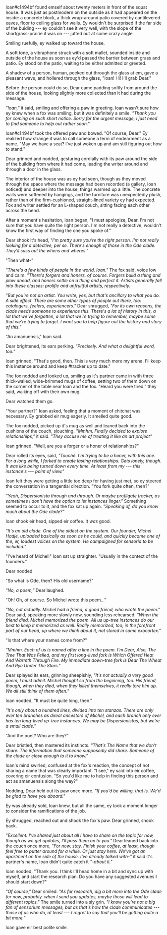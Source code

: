 Ioan\#c1494bf found emself about twenty meters in front of the squat house. It was just as postmodern on the outside as it had appeared on the inside: a concrete block, a thick wrap-around patio covered by cantilevered eaves, floor to ceiling glass for walls. Ey wouldn't be surprised if the far side of the buiding --- ey couldn't see it very well, with the slope of the shortgrass-prairie it was on --- jutted out at some crazy angle.

Smiling ruefully, ey walked up toward the house.

A soft tone, a vibraphone struck with a soft mallet, sounded inside and outside of the house as soon as ey'd passed the barrier between grass and patio. Ey stood on the patio, waiting to be either admitted or greeted.

A shadow of a person, human, peeked out through the glass at em, gave a pleasant wave, and hollered through the glass, "Ioan! Hi! I'll grab Dear."

Before the person could do so, Dear came padding softly from around the side of the house, looking slightly more collected than it had during the message.

*"Ioan,"* it said, smiling and offering a paw in greeting. Ioan wasn't sure how ey knew when a fox was smiling, but it was definitely a smile. *"Thank you for coming on such short notice. Sorry for the urgent message, I just need to find someone to help out rather soon."*

Ioan\#c1494bf took the offered paw and bowed. "Of course, Dear." Ey realized how strange it was to call someone a term of endearment as a name. "May we have a seat? I've just woken up and am still figuring out how to stand."

Dear grinned and nodded, gesturing cordially with its paw around the side of the building from where it had come, leading the writer around and through a door in the glass.

The interior of the house was as ey had seen, though as they moved through the space where the message had been recorded (a gallery, Ioan noticed) and deeper into the house, things warmed up a little. The concrete walls were softened by hangings, and the furniture was unexpectedly plush, rather than of the firm-cushioned, straight-lined variety ey had expected. Fox and writer settled for an L-shaped couch, sitting facing each other across the bend.

After a moment's hesitation, Ioan began, "I must apologize, Dear. I'm not sure that you have quite the right person. I'm not really a detective, wouldn't know the first way of finding the one you spoke of."

Dear shook it's head, *"I'm pretty sure you're the right person. I'm not really looking for a detective, per se. There's enough of those in the Ode clade. They'll suss out the whens and wheres."*

"Then what-"

*"There's a few kinds of people in the world, Ioan."* The fox said, voice low and calm. *\"There's forgers and honers, of course. Forgers build a thing and plow ahead, and honers settle on a thing and perfect it. Artists generally fall into these classes: prolific and unfruitful artists, respectively.*

*"But you're not an artist. You write, yes, but that's ancillary to what you do. A side effect. There are some other types of people out there, too: catalogers, feelers, experiencers."* Dear shrugged, *"For its own reasons, the clade needs someone to experience this. There's a lot of history in this, a lot that we've forgotten, a lot that we're trying to remember, maybe some that we're trying to forget. I want you to help figure out the history and story of this."*

"An amanuensis," Ioan said.

Dear brightened, its ears perking. *"Precisely. And what a delightful word, too."*

Ioan grinned, "That's good, then. This is very much more my arena. I'll keep this instance around and keep \#tracker up to date."

The fox nodded and looked up, smiling as it's partner came in with three thick-walled, wide-brimmed mugs of coffee, setting two of them down on the corner of the table near Ioan and the fox. "Heard you were tired," they said, walking off with their own mug.

Dear watched them go.

"Your partner?" Ioan asked, feeling that a moment of chitchat was necessary. Ey grabbed eir mug eagerly. It smelled quite good.

The fox nodded, picked up it's mug as well and leaned back into the cushions of the couch, slouching. *"Mmhm. Finally decided to explore relationships,"* it said. *"They accuse me of treating it like an art project"*

Ioan grinned. "Well, are you a forger or a honer of relationships?"

Dear rolled its eyes, said, *"Touché. I'm trying to be a honer, with this one. For a long while, I forked to create lasting relationships. Gets lonely, though. It was like being turned down every time. At least from my --- this instance's --- point of view."*

Ioan felt they were getting a little too deep for having just met, so ey steered the conversation in a tangential direction. "You fork quite often, then?"

*"Yeah, Dispersionista through and through. Or maybe profligate tracker, as sometimes I don't have the option to let instances linger."* Something seemed to occur to it, and the fox sat up again. *"Speaking of, do you know much about the Ode clade?"*

Ioan shook eir head, sipped eir coffee. It *was* good.

*"It's an old clade. One of the oldest on the system. Our founder, Michel Hadje, uploaded basically as soon as he could, and quickly became one of the, er, loudest voices on the system. He campaigned for sensoria to be included."*

"I've heard of Michel!" Ioan sat up straighter. "Usually in the context of the founders."

Dear nodded.

"So what is Ode, then? His old username?"

*"No, a poem,"* Dear laughed.

"Oh! Oh, of course. So Michel wrote this poem..."

*"No, not actually. Michel had a friend, a good friend, who wrote the poem."* Dear said, speaking more slowly now, sounding less rehearsed. *"When the friend died, Michel memorized the poem. All us up-tree instances do our best to keep it memorized as well. Really memorized, too, in the forefront part of our head, up where we think about it, not stored in some exocortex."*

"Is that where your names come from?"

*"Mmhm. Each of us is named after a line in the poem. I'm Dear, Also, The Tree That Was Felled, and my first long-lived fork is Which Offered Heat And Warmth Through Fire. My immediate down-tree fork is Dear The Wheat And Rye Under The Stars."*

Dear splayed its ears, grinning sheepishly, *"It's not actually a very good poem, I must admit. Michel thought so from the beginning, too. His friend, though, when they died, when they killed themselves, it really tore him up. We all still think of them often."*

Ioan nodded, "It must be quite long, then."

*"It's only about a hundred lines, divided into ten stanzas. There are only ever ten branches as direct ancestors of Michel, and each branch only ever has ten long-lived up-tree instances. We may be Dispersionistas, but we're a small clade."*

"And the poet? Who are they?"

Dear bristled, then mastered its instincts. *"That's The Name that we don't share. The information that someone supposedly did share. Someone of the clade or close enough to it to know."*

Ioan's mind swirled, confused at the fox's reaction, the concept of not sharing a name that was clearly important. "I see," ey said into eir coffee, covering eir confusion. "So you'd like me to help in finding this person and act as amanuensis along the way?"

Nodding, Dear held out its paw once more. *"If you'd be willing, that is. We'd be glad to have you aboard."*

Ey was already sold, Ioan knew, but all the same, ey took a moment longer to consider the ramifications of the job.

Ey shrugged, reached out and shook the fox's paw. Dear grinned, shook back.

*"Excellent. I've shared just about all I have to share on the topic for now, though as we get updates, I'll pass them on to you."* Dear leaned back into the couch once more, *"For now, stay. Finish your coffee, at least, though feel free to putter around for a while. Or just stay here. We've got an apartment on the side of the house. I've already talked with-"* it said it's partner's name, Ioan didn't quite catch it *"-about it."*

Ioan nodded, "Thank you. I think I'll head home in a bit and sync up with myself, and start the research plan. Do you have any suggested avenues I should start down?"

*"Of course,"* Dear smiled. *"As for research, dig a bit more into the Ode clade for now, probably. when I send you updates, maybe those will lead to different topics."* The smile turned into a sly grin. *"I know you're not a big fan of sensorium messages, but as that's how the clade communicates --- those of us who do, at least --- I regret to say that you'll be getting quite a bit more."*

Ioan gave eir best polite smile.
